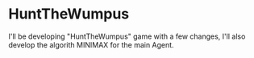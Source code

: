 # HuntTheWumpus
I'll be developing "HuntTheWumpus" game with a few changes, I'll also develop the algorith MINIMAX for the main Agent.
